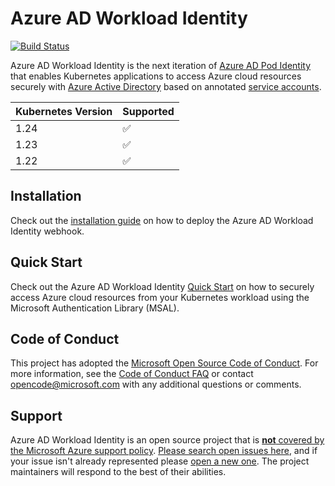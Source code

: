 # Azure AD Workload Identity

[![Build Status][14]][13]

Azure AD Workload Identity is the next iteration of [Azure AD Pod Identity][1] that enables Kubernetes applications to access Azure cloud resources securely with [Azure Active Directory][2] based on annotated [service accounts][3].

| Kubernetes Version | Supported |
| ------------------ | --------- |
| 1.24               | ✅         |
| 1.23               | ✅         |
| 1.22               | ✅         |

## Installation

Check out the [installation guide][12] on how to deploy the Azure AD Workload Identity webhook.

## Quick Start

Check out the Azure AD Workload Identity [Quick Start][4] on how to securely access Azure cloud resources from your Kubernetes workload using the Microsoft Authentication Library (MSAL).

## Code of Conduct

This project has adopted the [Microsoft Open Source Code of Conduct][17]. For more information, see the [Code of Conduct FAQ][18] or contact [opencode@microsoft.com][19] with any additional questions or comments.

## Support

Azure AD Workload Identity is an open source project that is [**not** covered by the Microsoft Azure support policy][20]. [Please search open issues here][21], and if your issue isn't already represented please [open a new one][22]. The project maintainers will respond to the best of their abilities.

<!-- - Ensure backward compatibility when upgrading from [AAD Pod Identity](https://github.com/Azure/aad-pod-identity). -->

[1]: https://github.com/Azure/aad-pod-identity

[2]: https://azure.microsoft.com/en-us/services/active-directory/

[3]: https://kubernetes.io/docs/tasks/configure-pod-container/configure-service-account/

[4]: https://azure.github.io/azure-workload-identity/docs/quick-start.html

[5]: https://azure.github.io/azure-workload-identity/docs/installation/mutating-admission-webhook.html

[8]: https://azure.github.io/aad-pod-identity/docs/getting-started/role-assignment/

[9]: https://docs.microsoft.com/en-us/azure/virtual-machines/windows/instance-metadata-service?tabs=windows

[10]: https://kubernetes.io/docs/concepts/extend-kubernetes/api-extension/custom-resources/#customresourcedefinitions

[11]: https://kubernetes.io/docs/tasks/configure-pod-container/configure-service-account/#service-account-token-volume-projection

[12]: https://azure.github.io/azure-workload-identity/docs/installation.html

[13]: https://dev.azure.com/AzureContainerUpstream/Azure%20Workload%20Identity/_build/latest?definitionId=365&branchName=main

[14]: https://dev.azure.com/AzureContainerUpstream/Azure%20Workload%20Identity/_apis/build/status/Azure%20Workload%20Identity%20Nightly?branchName=main

[15]: https://azure.github.io/azure-workload-identity/docs/known-issues.html#permission-denied-when-reading-the-projected-service-account-token-file

[17]: https://opensource.microsoft.com/codeofconduct/

[18]: https://opensource.microsoft.com/codeofconduct/faq

[19]: mailto:opencode@microsoft.com

[20]: https://support.microsoft.com/en-us/help/2941892/support-for-linux-and-open-source-technology-in-azure

[21]: https://github.com/Azure/azure-workload-identity/issues

[22]: https://github.com/Azure/azure-workload-identity/issues/new/choose
